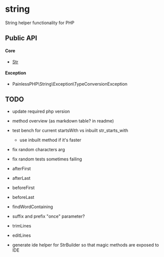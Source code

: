 # string

String helper functionality for PHP

## Public API

#### Core

* [Str](docs/Str.md)

#### Exception

* PainlessPHP\String\Exception\TypeConversionException

## TODO

* update required php version

* method overview (as markdown table? in readme)

* test bench for current startsWith vs inbuilt str_starts_with
    * use inbuilt method if it's faster

* fix random characters arg
* fix random tests sometimes failing

* afterFirst
* afterLast
* beforeFirst
* beforeLast
* findWordContaining
* suffix and prefix "once" parameter?
* trimLines
* editLines

- generate ide helper for StrBuilder so that magic methods are exposed to IDE
